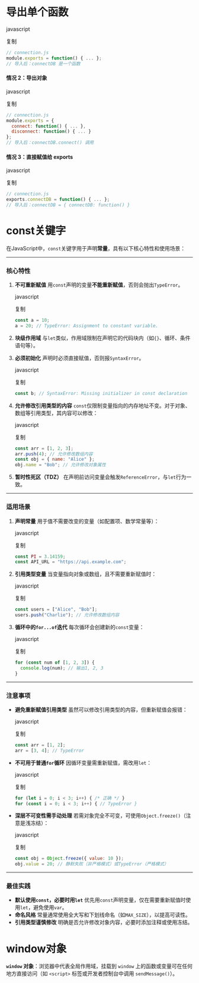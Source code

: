 # 导出单个函数

javascript

复制

```javascript
// connection.js
module.exports = function() { ... };
// 导入后：connectDB 是一个函数
```

#### 情况 2：导出对象

javascript

复制

```javascript
// connection.js
module.exports = {
  connect: function() { ... },
  disconnect: function() { ... }
};
// 导入后：connectDB.connect() 调用
```

#### 情况 3：直接赋值给 exports

javascript

复制

```javascript
// connection.js
exports.connectDB = function() { ... };
// 导入后：connectDB = { connectDB: function() }
```

# const关键字

在JavaScript中，`const`关键字用于声明**常量**，具有以下核心特性和使用场景：

------

### **核心特性**

1. **不可重新赋值**
   用`const`声明的变量​**​不能重新赋值​**​，否则会抛出`TypeError`。

   javascript

   复制

   ```javascript
   const a = 10;
   a = 20; // TypeError: Assignment to constant variable.
   ```

2. **块级作用域**
   与`let`类似，作用域限制在声明它的代码块内（如`{}`、循环、条件语句等）。

3. **必须初始化**
   声明时必须直接赋值，否则报`SyntaxError`。

   javascript

   复制

   ```javascript
   const b; // SyntaxError: Missing initializer in const declaration
   ```

4. **允许修改引用类型的内容**
   `const`仅限制变量指向的内存地址不变。对于对象、数组等引用类型，其内容可以修改：

   javascript

   复制

   ```javascript
   const arr = [1, 2, 3];
   arr.push(4); // 允许修改数组内容
   const obj = { name: "Alice" };
   obj.name = "Bob"; // 允许修改对象属性
   ```

5. **暂时性死区（TDZ）**
   在声明前访问变量会触发`ReferenceError`，与`let`行为一致。

------

### **适用场景**

1. **声明常量**
   用于值不需要改变的变量（如配置项、数学常量等）：

   javascript

   复制

   ```javascript
   const PI = 3.14159;
   const API_URL = "https://api.example.com";
   ```

2. **引用类型变量**
   当变量指向对象或数组，且不需要重新赋值时：

   javascript

   复制

   ```javascript
   const users = ["Alice", "Bob"];
   users.push("Charlie"); // 允许修改数组内容
   ```

3. **循环中的`for...of`迭代**
   每次循环会创建新的`const`变量：

   javascript

   复制

   ```javascript
   for (const num of [1, 2, 3]) {
     console.log(num); // 输出1, 2, 3
   }
   ```

------

### **注意事项**

- **避免重新赋值引用类型**
  虽然可以修改引用类型的内容，但重新赋值会报错：

  javascript

  复制

  ```javascript
  const arr = [1, 2];
  arr = [3, 4]; // TypeError
  ```

- **不可用于普通`for`循环**
  因循环变量需重新赋值，需改用`let`：

  javascript

  复制

  ```javascript
  for (let i = 0; i < 3; i++) { /* 正确 */ }
  for (const i = 0; i < 3; i++) { // TypeError }
  ```

- **深层不可变性需手动处理**
  若需对象完全不可变，可使用`Object.freeze()`（注意是浅冻结）：

  javascript

  复制

  ```javascript
  const obj = Object.freeze({ value: 10 });
  obj.value = 20; // 静默失败（非严格模式）或TypeError（严格模式）
  ```

------

### **最佳实践**

- **默认使用`const`，必要时用`let`**
  优先用`const`声明变量，仅在需要重新赋值时使用`let`，避免使用`var`。
- **命名风格**
  常量通常使用全大写和下划线命名（如`MAX_SIZE`），以提高可读性。
- **引用类型谨慎修改**
  明确是否允许修改对象内容，必要时添加注释或使用冻结。

# window对象

**`window` 对象**：浏览器中代表全局作用域，挂载到 `window` 上的函数或变量可在任何地方直接访问（如 `<script>` 标签或开发者控制台中调用 `sendMessage()`）。